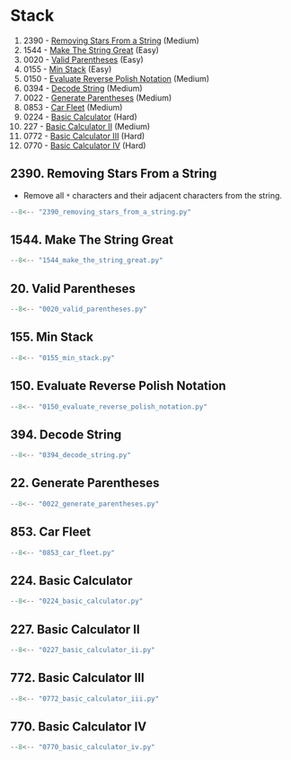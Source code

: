 # Stack

1. 2390 - [Removing Stars From a String](https://leetcode.com/problems/removing-stars-from-a-string/) (Medium)
2. 1544 - [Make The String Great](https://leetcode.com/problems/make-the-string-great/) (Easy)
3. 0020 - [Valid Parentheses](https://leetcode.com/problems/valid-parentheses/) (Easy)
4. 0155 - [Min Stack](https://leetcode.com/problems/min-stack/) (Easy)
5. 0150 - [Evaluate Reverse Polish Notation](https://leetcode.com/problems/evaluate-reverse-polish-notation/) (Medium)
6. 0394 - [Decode String](https://leetcode.com/problems/decode-string/) (Medium)
7. 0022 - [Generate Parentheses](https://leetcode.com/problems/generate-parentheses/) (Medium)
8. 0853 - [Car Fleet](https://leetcode.com/problems/car-fleet/) (Medium)
9. 0224 - [Basic Calculator](https://leetcode.com/problems/basic-calculator/) (Hard)
10. 227 - [Basic Calculator II](https://leetcode.com/problems/basic-calculator-ii/) (Medium)
11. 0772 - [Basic Calculator III](https://leetcode.com/problems/basic-calculator-iii/) (Hard)
12. 0770 - [Basic Calculator IV](https://leetcode.com/problems/basic-calculator-iv/) (Hard)

## 2390. Removing Stars From a String

- Remove all `*` characters and their adjacent characters from the string.

```python
--8<-- "2390_removing_stars_from_a_string.py"
```

## 1544. Make The String Great

```python
--8<-- "1544_make_the_string_great.py"
```

## 20. Valid Parentheses

```python
--8<-- "0020_valid_parentheses.py"
```

## 155. Min Stack

```python
--8<-- "0155_min_stack.py"
```

## 150. Evaluate Reverse Polish Notation

```python
--8<-- "0150_evaluate_reverse_polish_notation.py"
```

## 394. Decode String

```python
--8<-- "0394_decode_string.py"
```

## 22. Generate Parentheses

```python
--8<-- "0022_generate_parentheses.py"
```

## 853. Car Fleet

```python
--8<-- "0853_car_fleet.py"
```

## 224. Basic Calculator

```python
--8<-- "0224_basic_calculator.py"
```

## 227. Basic Calculator II

```python
--8<-- "0227_basic_calculator_ii.py"
```

## 772. Basic Calculator III

```python
--8<-- "0772_basic_calculator_iii.py"
```

## 770. Basic Calculator IV

```python
--8<-- "0770_basic_calculator_iv.py"
```
